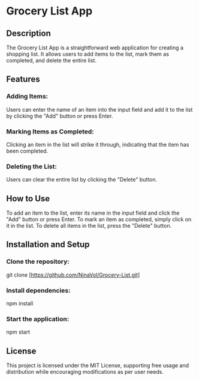 # Grocery List App

## Description

The Grocery List App is a straightforward web application for creating a shopping list. It allows users to add items to the list, mark them as completed, and delete the entire list.

## Features

### Adding Items: 
Users can enter the name of an item into the input field and add it to the list by clicking the "Add" button or press Enter.

### Marking Items as Completed:
Clicking an item in the list will strike it through, indicating that the item has been completed.

### Deleting the List: 
Users can clear the entire list by clicking the "Delete" button.

## How to Use

To add an item to the list, enter its name in the input field and click the "Add" button or press Enter. To mark an item as completed, simply click on it in the list. To delete all items in the list, press the "Delete" button.

## Installation and Setup

### Clone the repository: 
git clone [https://github.com/NinaVol/Grocery-List.git]

### Install dependencies:
npm install

### Start the application:
npm start


## License
This project is licensed under the MIT License, supporting free usage and distribution while encouraging modifications as per user needs.





